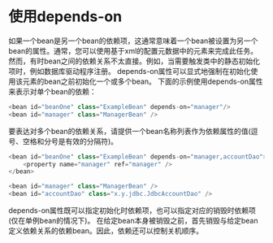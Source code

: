 # 使用depends-on
如果一个bean是另一个bean的依赖项，这通常意味着一个bean被设置为另一个bean的属性。通常，您可以使用基于xml的配置元数据中的<ref/>元素来完成此任务。
然而，有时bean之间的依赖关系不太直接。例如，当需要触发类中的静态初始化项时，例如数据库驱动程序注册。
depends-on属性可以显式地强制在初始化使用该元素的bean之前初始化一个或多个bean。
下面的示例使用depends-on属性来表示对单个bean的依赖：

```java
<bean id="beanOne" class="ExampleBean" depends-on="manager"/>
<bean id="manager" class="ManagerBean" />
```
要表达对多个bean的依赖关系，请提供一个bean名称列表作为依赖属性的值(逗号、空格和分号是有效的分隔符)。
```java
<bean id="beanOne" class="ExampleBean" depends-on="manager,accountDao">
	<property name="manager" ref="manager" />
</bean>

<bean id="manager" class="ManagerBean" />
<bean id="accountDao" class="x.y.jdbc.JdbcAccountDao" />
```
depends-on属性既可以指定初始化时依赖项，也可以指定对应的销毁时依赖项(仅在单例bean的情况下)。
在给定bean本身被销毁之前，首先销毁与给定bean定义依赖关系的依赖bean。因此，依赖还可以控制关机顺序。
	